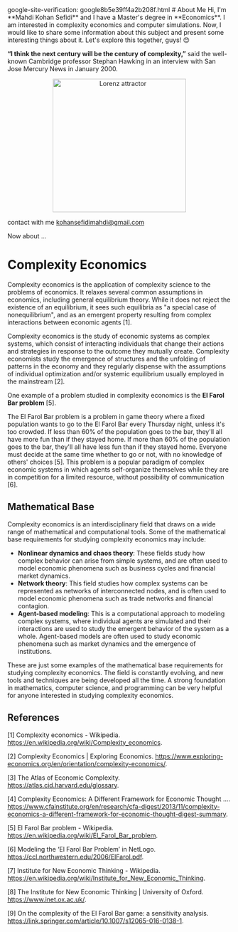 <meta>
google-site-verification: google8b5e39ff4a2b208f.html
<meta>
# About Me
Hi, I'm **Mahdi Kohan Sefidi** and I have a Master's degree in **Economics**. I am interested in complexity economics and computer simulations. Now, I would like to share some information about this subject and present some interesting things about it. Let's explore this together, guys! 😊


**“I think the next century will be the century of complexity,”** said the well-known Cambridge professor Stephan Hawking in an interview with San Jose Mercury News in January 2000.

<p align="center">
  <img src="https://upload.wikimedia.org/wikipedia/commons/5/5b/Lorenz_attractor_yb.svg" alt="Lorenz attractor" width="300">
</p>

contact with me kohansefidimahdi@gmail.com

Now about ...
# Complexity Economics

Complexity economics is the application of complexity science to the problems of economics. It relaxes several common assumptions in economics, including general equilibrium theory. While it does not reject the existence of an equilibrium, it sees such equilibria as "a special case of nonequilibrium", and as an emergent property resulting from complex interactions between economic agents [1].

Complexity economics is the study of economic systems as complex systems, which consist of interacting individuals that change their actions and strategies in response to the outcome they mutually create. Complexity economists study the emergence of structures and the unfolding of patterns in the economy and they regularly dispense with the assumptions of individual optimization and/or systemic equilibrium usually employed in the mainstream [2].

One example of a problem studied in complexity economics is the **El Farol Bar problem** [5].

The El Farol Bar problem is a problem in game theory where a fixed population wants to go to the El Farol Bar every Thursday night, unless it's too crowded. If less than 60% of the population goes to the bar, they'll all have more fun than if they stayed home. If more than 60% of the population goes to the bar, they'll all have less fun than if they stayed home. Everyone must decide at the same time whether to go or not, with no knowledge of others' choices [5]. This problem is a popular paradigm of complex economic systems in which agents self-organize themselves while they are in competition for a limited resource, without possibility of communication [6].

## Mathematical Base
Complexity economics is an interdisciplinary field that draws on a wide range of mathematical and computational tools. Some of the mathematical base requirements for studying complexity economics may include:

- **Nonlinear dynamics and chaos theory**: These fields study how complex behavior can arise from simple systems, and are often used to model economic phenomena such as business cycles and financial market dynamics.
- **Network theory**: This field studies how complex systems can be represented as networks of interconnected nodes, and is often used to model economic phenomena such as trade networks and financial contagion.
- **Agent-based modeling**: This is a computational approach to modeling complex systems, where individual agents are simulated and their interactions are used to study the emergent behavior of the system as a whole. Agent-based models are often used to study economic phenomena such as market dynamics and the emergence of institutions.

These are just some examples of the mathematical base requirements for studying complexity economics. The field is constantly evolving, and new tools and techniques are being developed all the time. A strong foundation in mathematics, computer science, and programming can be very helpful for anyone interested in studying complexity economics.

## References

[1] Complexity economics - Wikipedia. https://en.wikipedia.org/wiki/Complexity_economics.

[2] Complexity Economics | Exploring Economics. https://www.exploring-economics.org/en/orientation/complexity-economics/.

[3] The Atlas of Economic Complexity. https://atlas.cid.harvard.edu/glossary.

[4] Complexity Economics: A Different Framework for Economic Thought .... https://www.cfainstitute.org/en/research/cfa-digest/2013/11/complexity-economics-a-different-framework-for-economic-thought-digest-summary.

[5] El Farol Bar problem - Wikipedia. https://en.wikipedia.org/wiki/El_Farol_Bar_problem.

[6] Modeling the ‘El Farol Bar Problem’ in NetLogo. https://ccl.northwestern.edu/2006/ElFarol.pdf.

[7] Institute for New Economic Thinking - Wikipedia. https://en.wikipedia.org/wiki/Institute_for_New_Economic_Thinking.

[8] The Institute for New Economic Thinking | University of Oxford. https://www.inet.ox.ac.uk/.

[9] On the complexity of the El Farol Bar game: a sensitivity analysis. https://link.springer.com/article/10.1007/s12065-016-0138-1.
